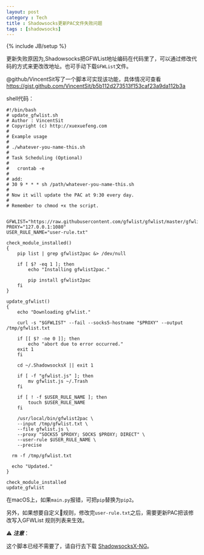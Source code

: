 ```yaml
---
layout: post
category : Tech
title : Shadowsocks更新PAC文件失败问题
tags : [shadowsocks]
---
```

{% include JB/setup %}

更新失败原因为,Shadowsocks把GFWList地址编码在代码里了，可以通过修改代码的方式来更改改地址。也可手动下载`GFWList`文件。

@github/VincentSit写了一个脚本可实现该功能，具体情况可查看
https://gist.github.com/VincentSit/b5b112d273513f153caf23a9da112b3a

shell代码：
```shell
#!/bin/bash
# update_gfwlist.sh
# Author : VincentSit
# Copyright (c) http://xuexuefeng.com
#
# Example usage
#
# ./whatever-you-name-this.sh
#
# Task Scheduling (Optional)
#
#	crontab -e
#
# add:
# 30 9 * * * sh /path/whatever-you-name-this.sh
#
# Now it will update the PAC at 9:30 every day.
#
# Remember to chmod +x the script.


GFWLIST="https://raw.githubusercontent.com/gfwlist/gfwlist/master/gfwlist.txt"
PROXY="127.0.0.1:1080"
USER_RULE_NAME="user-rule.txt"

check_module_installed()
{
	pip list | grep gfwlist2pac &> /dev/null

	if [ $? -eq 1 ]; then
		echo "Installing gfwlist2pac."

		pip install gfwlist2pac
	fi
}

update_gfwlist()
{
	echo "Downloading gfwlist."

	curl -s "$GFWLIST" --fail --socks5-hostname "$PROXY" --output /tmp/gfwlist.txt

	if [[ $? -ne 0 ]]; then
		echo "abort due to error occurred."
    exit 1
	fi

	cd ~/.ShadowsocksX || exit 1

	if [ -f "gfwlist.js" ]; then
		mv gfwlist.js ~/.Trash
	fi

	if [ ! -f $USER_RULE_NAME ]; then
		touch $USER_RULE_NAME
	fi

	/usr/local/bin/gfwlist2pac \
    --input /tmp/gfwlist.txt \
    --file gfwlist.js \
    --proxy "SOCKS5 $PROXY; SOCKS $PROXY; DIRECT" \
    --user-rule $USER_RULE_NAME \
    --precise

  rm -f /tmp/gfwlist.txt

  echo "Updated."
}

check_module_installed
update_gfwlist
```

在macOS上，如果`main.py`报错，可把`pip`替换为`pip2`。

另外，如果想要自定义规则，修改完`user-rule.txt`之后，需要更新PAC把该修改写入GFWList 规则列表来生效。

⚠️ ***注意***：

这个脚本已经不需要了，请自行去下载 [ShadowsocksX-NG](https://github.com/shadowsocks/ShadowsocksX-NG/releases)。
